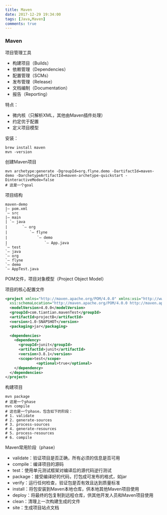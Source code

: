 ```yaml
---
title: Maven
date: 2017-12-29 19:34:00
tags: [Java,Maven]
comments: true
---
```


### Maven

项目管理工具

- 构建项目（Builds）
- 依赖管理（Dependencies）
- 配置管理（SCMs）
- 发布管理（Release）
- 文档编制（Documentation）
- 报告（Reporting）

特点：

- 微内核（只解析XML，其他由Maven插件处理）
- 约定优于配置
- 定义项目模型

安装：

```Shell
brew install maven
mvn -version
```

创建Maven项目

```shell
mvn archetype:generate -DgroupId=org.flyne.demo -DartifactId=maven-demo -DarchetypeArtifactId=maven-archetype-quickstart -DinteractiveMode=false
# 这是一个goal
```

项目结构

```
maven-demo
|– pom.xml
`– src
|– main
| `– java
|　　　　`– org
|　　　　　　`– flyne
|　　　　　　　　`– demo
|　　　　　　　　　　`– App.java
`– test
`– java
`– org
`– flyne
`– demo
`– AppTest.java
```

POM文件，项目对象模型（Project Object Model）

项目的核心配置文件

```xml
<project xmlns="http://maven.apache.org/POM/4.0.0" xmlns:xsi="http://www.w3.org/2001/XMLSchema-instance"  
  xsi:schemaLocation="http://maven.apache.org/POM/4.0.0 http://maven.apache.org/xsd/maven-4.0.0.xsd">  
  <modelVersion>4.0.0</modelVersion>  
  <groupId>com.tiantian.mavenTest</groupId>  
  <artifactId>projectB</artifactId>  
  <version>1.0-SNAPSHOT</version>  
  <packaging>jar</packaging>  
   
  <dependencies>  
    <dependency>  
      <groupId>junit</groupId>  
      <artifactId>junit</artifactId>  
      <version>3.8.1</version>  
      <scope>test</scope>  
              <optional>true</optional>  
    </dependency>  
  </dependencies>  
</project>  
```

构建项目

```Shell
mvn package
# 这是一个phase
mvn compile
# 这也是一个phase，包含如下的阶段：
# 1. validate
# 2. generate-sources
# 3. process-sources
# 4. generate-resources
# 5. process-resources
# 6. compile
```

Maven常用阶段（phase）

- validate：验证项目是否正确，所有必须的信息是否可用
- compile：编译项目的源码
- test：使用单元测试框架对编译后的源代码逆行测试
- package：接受编译好的代码，打包成可发布的格式，如jar
- verify：运行任何检查，验证包是否有效且达到质量标准
- install：将包安装到Maven本地仓库，供本地其他Maven项目使用
- deploy：将最终的包复制到远程仓库，供其他开发人员和Maven项目使用
- clean：清理上一次构建生成的文件
- site：生成项目站点文档